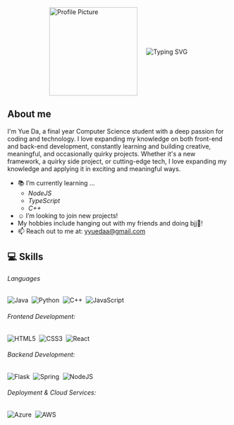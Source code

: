 <div style="display: flex; justify-content: center; align-items: center;">
  <img src="https://github.com/user-attachments/assets/80bb5c03-9976-4d29-90aa-a3d92a85e64c" alt="Profile Picture" style="width: 200px; margin-right: 20px;" />
  <img src="https://readme-typing-svg.herokuapp.com?font=GoogleSans&size=32&pause=1000&color=FFFFFF&width=435&lines=Hello!+I'm+Yue+Da!" alt="Typing SVG" />
</div>

## About me
I'm Yue Da, a final year Computer Science student with a deep passion for coding and technology. I love expanding my knowledge on both front-end and back-end development, constantly learning and building creative, meaningful, and occasionally quirky projects.
Whether it's a new framework, a quirky side project, or cutting-edge tech, I love expanding my knowledge and applying it in exciting and meaningful ways.
- :books: I’m currently learning ...
  - *NodeJS*
  - *TypeScript*
  - *C++*
- :relaxed: I’m looking to join new projects!
- My hobbies include hanging out with my friends and doing bjj🥋!
- 📫 Reach out to me at: <a href="yyuedaa@gmail.com">yyuedaa@gmail.com</a>

## 💻 Skills

###### Languages
![Java](https://img.shields.io/badge/java-%23ED8B00.svg?style=for-the-badge&logo=openjdk&logoColor=white)&nbsp;
![Python](https://img.shields.io/badge/python-3670A0?style=for-the-badge&logo=python&logoColor=ffdd54)&nbsp;
![C++](https://img.shields.io/badge/c++-%2300599C.svg?style=for-the-badge&logo=c%2B%2B&logoColor=white)&nbsp;
![JavaScript](https://img.shields.io/badge/javascript-F7DF1E?style=for-the-badge&logo=javascript&logoColor=black)&nbsp;

###### Frontend Development:
![HTML5](https://img.shields.io/badge/html5-%23E34F26.svg?style=for-the-badge&logo=html5&logoColor=white)&nbsp;
![CSS3](https://img.shields.io/badge/css3-%231572B6.svg?style=for-the-badge&logo=css3&logoColor=white)&nbsp;
![React](https://img.shields.io/badge/react-%2320232a.svg?style=for-the-badge&logo=react&logoColor=%2361DAFB)&nbsp;

###### Backend Development:
![Flask](https://img.shields.io/badge/flask-%23000.svg?style=for-the-badge&logo=flask&logoColor=white)&nbsp;
![Spring](https://img.shields.io/badge/spring-%236DB33F.svg?style=for-the-badge&logo=spring&logoColor=white)&nbsp;
![NodeJS](https://img.shields.io/badge/node.js-6DA55F?style=for-the-badge&logo=node.js&logoColor=white)&nbsp;

###### Deployment & Cloud Services:
![Azure](https://img.shields.io/badge/azure-%230072C6.svg?style=for-the-badge&logo=microsoftazure&logoColor=white)&nbsp;
![AWS](https://img.shields.io/badge/AWS-%23FF9900.svg?style=for-the-badge&logo=amazon-aws&logoColor=white)&nbsp;

<!--
**yyueda/yyueda** is a ✨ _special_ ✨ repository because its `README.md` (this file) appears on your GitHub profile.

Here are some ideas to get you started:

- 🔭 I’m currently working on ...
- 🌱 I’m currently learning ...
- 👯 I’m looking to collaborate on ...
- 🤔 I’m looking for help with ...
- 💬 Ask me about ...
- 📫 How to reach me: ...
- 😄 Pronouns: ...
- ⚡ Fun fact: ...
-->
